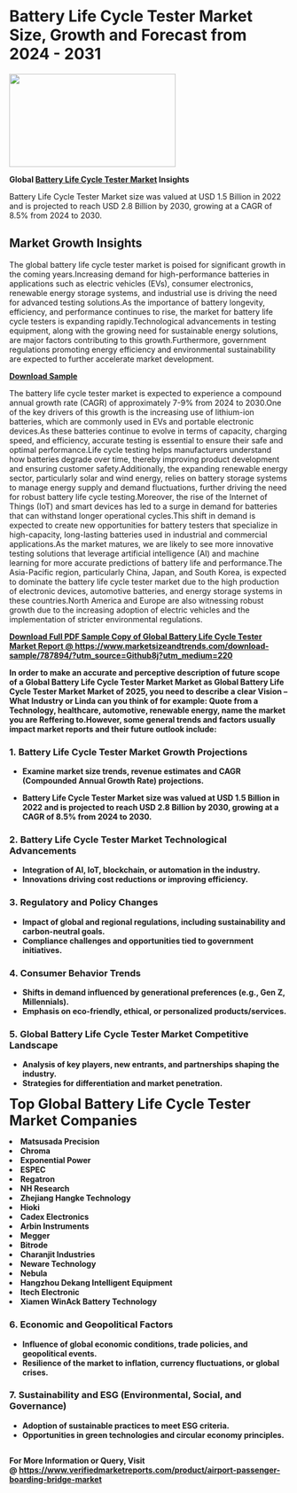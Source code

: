 <H1>Battery Life Cycle Tester Market Size, Growth and Forecast from 2024 - 2031</H1><img class="aligncenter size-medium wp-image-584254" src="https://thirdeyenews.in/wp-content/uploads/2024/09/Global-Market-Research-300x168.jpeg" alt="" width="300" height="168" /><p><strong>Global&nbsp;<a href="https://www.marketsizeandtrends.com/download-sample/787894/?utm_source=Github8j?utm_medium=220">Battery Life Cycle Tester Market</a> Insights</strong></p><p>Battery Life Cycle Tester Market size was valued at USD 1.5 Billion in 2022 and is projected to reach USD 2.8 Billion by 2030, growing at a CAGR of 8.5% from 2024 to 2030.</p><p><h2>Market Growth Insights</h2> <p>The global battery life cycle tester market is poised for significant growth in the coming years.Increasing demand for high-performance batteries in applications such as electric vehicles (EVs), consumer electronics, renewable energy storage systems, and industrial use is driving the need for advanced testing solutions.As the importance of battery longevity, efficiency, and performance continues to rise, the market for battery life cycle testers is expanding rapidly.Technological advancements in testing equipment, along with the growing need for sustainable energy solutions, are major factors contributing to this growth.Furthermore, government regulations promoting energy efficiency and environmental sustainability are expected to further accelerate market development.</p> <p><strong><a href="#">Download Sample</a></strong></p> <p>The battery life cycle tester market is expected to experience a compound annual growth rate (CAGR) of approximately 7-9% from 2024 to 2030.One of the key drivers of this growth is the increasing use of lithium-ion batteries, which are commonly used in EVs and portable electronic devices.As these batteries continue to evolve in terms of capacity, charging speed, and efficiency, accurate testing is essential to ensure their safe and optimal performance.Life cycle testing helps manufacturers understand how batteries degrade over time, thereby improving product development and ensuring customer safety.Additionally, the expanding renewable energy sector, particularly solar and wind energy, relies on battery storage systems to manage energy supply and demand fluctuations, further driving the need for robust battery life cycle testing.Moreover, the rise of the Internet of Things (IoT) and smart devices has led to a surge in demand for batteries that can withstand longer operational cycles.This shift in demand is expected to create new opportunities for battery testers that specialize in high-capacity, long-lasting batteries used in industrial and commercial applications.As the market matures, we are likely to see more innovative testing solutions that leverage artificial intelligence (AI) and machine learning for more accurate predictions of battery life and performance.The Asia-Pacific region, particularly China, Japan, and South Korea, is expected to dominate the battery life cycle tester market due to the high production of electronic devices, automotive batteries, and energy storage systems in these countries.North America and Europe are also witnessing robust growth due to the increasing adoption of electric vehicles and the implementation of stricter environmental regulations.<p><strong><a href="#"></p><p><span class=""><strong>Download Full PDF Sample Copy of Global Battery Life Cycle Tester Market Report</strong> @ <a href="https://www.marketsizeandtrends.com/download-sample/787894/?utm_source=Github8j?utm_medium=220" target="_blank">https://www.marketsizeandtrends.com/download-sample/787894/?utm_source=Github8j?utm_medium=220</a></span></p><p>In order to make an accurate and perceptive description of future scope of a Global&nbsp;Battery Life Cycle Tester Market Market as Global&nbsp;Battery Life Cycle Tester Market Market of 2025, you need to describe a clear Vision &ndash; What Industry or Linda can you think of for example: Quote from a Technology, healthcare, automotive, renewable energy, name the market you are Reffering to.However, some general trends and factors usually impact market reports and their future outlook include:</p><h3>1.&nbsp;<strong>Battery Life Cycle Tester Market Growth Projections</strong></h3><ul><li>Examine market size trends, revenue estimates and CAGR (Compounded Annual Growth Rate) projections.</li><li><p>Battery Life Cycle Tester Market size was valued at USD 1.5 Billion in 2022 and is projected to reach USD 2.8 Billion by 2030, growing at a CAGR of 8.5% from 2024 to 2030.</p></li></ul><h3>2.&nbsp;<strong>Battery Life Cycle Tester Market Technological Advancements</strong></h3><ul><li>Integration of AI, IoT, blockchain, or automation in the industry.</li><li>Innovations driving cost reductions or improving efficiency.</li></ul><h3>3.&nbsp;<strong>Regulatory and Policy Changes</strong></h3><ul><li>Impact of global and regional regulations, including sustainability and carbon-neutral goals.</li><li>Compliance challenges and opportunities tied to government initiatives.</li></ul><h3>4.&nbsp;<strong>Consumer Behavior Trends</strong></h3><ul><li>Shifts in demand influenced by generational preferences (e.g., Gen Z, Millennials).</li><li>Emphasis on eco-friendly, ethical, or personalized products/services.</li></ul><h3>5.&nbsp;<strong>Global Battery Life Cycle Tester Market Competitive Landscape</strong></h3><ul><li>Analysis of key players, new entrants, and partnerships shaping the industry.</li><li>Strategies for differentiation and market penetration.</li></ul><p data-pm-slice="1 1 []"><span style="color: inherit; font-family: inherit; font-size: 25px;">Top Global Battery Life Cycle Tester Market Companies</span></p><div class="" data-test-id=""><p><li>Matsusada Precision</li><li> Chroma</li><li> Exponential Power</li><li> ESPEC</li><li> Regatron</li><li> NH Research</li><li> Zhejiang Hangke Technology</li><li> Hioki</li><li> Cadex Electronics</li><li> Arbin Instruments</li><li> Megger</li><li> Bitrode</li><li> Charanjit Industries</li><li> Neware Technology</li><li> Nebula</li><li> Hangzhou Dekang Intelligent Equipment</li><li> Itech Electronic</li><li> Xiamen WinAck Battery Technology</li></p></div><h3>6.&nbsp;<strong>Economic and Geopolitical Factors</strong></h3><ul><li>Influence of global economic conditions, trade policies, and geopolitical events.</li><li>Resilience of the market to inflation, currency fluctuations, or global crises.</li></ul><h3>7.&nbsp;<strong>Sustainability and ESG (Environmental, Social, and Governance)</strong></h3><ul><li>Adoption of sustainable practices to meet ESG criteria.</li><li>Opportunities in green technologies and circular economy principles.</li></ul><h2><strong style="font-size: 14px;">For More Information or Query, Visit @&nbsp;</strong><a style="background-color: #ffffff; font-size: 14px;" href="https://www.marketsizeandtrends.com/report/battery-life-cycle-tester-market/" target="_blank">https://www.verifiedmarketreports.com/product/airport-passenger-boarding-bridge-market</a></h2>